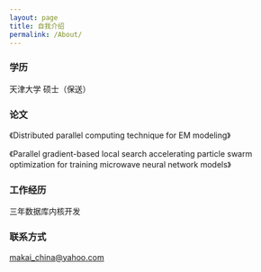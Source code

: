 ```yaml
---
layout: page
title: 自我介绍
permalink: /About/
---
```


### 学历  

天津大学 硕士（保送）   

### 论文  

《Distributed parallel computing technique for EM modeling》   

《Parallel gradient-based local search accelerating particle swarm optimization for training microwave neural network models》  


### 工作经历

三年数据库内核开发  

### 联系方式

[makai_china@yahoo.com](mailto:makai_china@yahoo.com)

